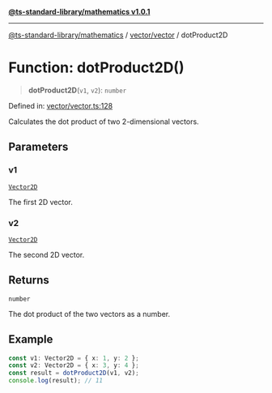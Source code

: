 [**@ts-standard-library/mathematics v1.0.1**](../../../README.md)

***

[@ts-standard-library/mathematics](../../../README.md) / [vector/vector](../README.md) / dotProduct2D

# Function: dotProduct2D()

> **dotProduct2D**(`v1`, `v2`): `number`

Defined in: [vector/vector.ts:128](https://github.com/gabaudette/ts-stdlib/blob/7333da76bc775fbabd0907ad8519b912cfc2fe26/packages/mathematics/src/vector/vector.ts#L128)

Calculates the dot product of two 2-dimensional vectors.

## Parameters

### v1

[`Vector2D`](../type-aliases/Vector2D.md)

The first 2D vector.

### v2

[`Vector2D`](../type-aliases/Vector2D.md)

The second 2D vector.

## Returns

`number`

The dot product of the two vectors as a number.

## Example

```ts
const v1: Vector2D = { x: 1, y: 2 };
const v2: Vector2D = { x: 3, y: 4 };
const result = dotProduct2D(v1, v2);
console.log(result); // 11
```
